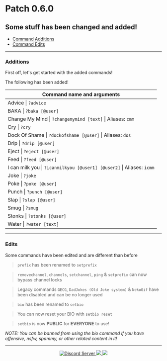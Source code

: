 <h1> Patch 0.6.0

## Some stuff has been changed and added!

- [Command Additions](#Additions)
- [Command Edits](#Edits)
---

### Additions
First off, let's get started with the added commands!

The following has been added!

|Command name and arguments|
|---|
|Advice \| `?advice`|
|BAKA \| `?baka [@user]`| 
|Change My Mind \| `?changemymind [text]` \| Aliases: `cmm`|
|Cry \| `?cry`|
|Dock Of Shame \| `?dockofshame [@user]` \| Aliases: `dos`|
|Drip \| `?drip [@user]`|
|Eject \| `?eject [@user]`|
|Feed \| `?feed [@user]`|
|I can milk you \| `?icanmilkyou [@user1] [@user2]` \| Aliases: `icmm`|
|Joke \| `?joke`|
|Poke \| `?poke [@user]`|
|Punch \| `?punch [@user]`|
|Slap \| `?slap [@user]`|
|Smug  \| `?smug`|
|Stonks \| `?stonks [@user]`|
|Water  \| `?water [text]`|


---
### Edits

Some commands have been edited and are different than before

> `prefix` has been renamed to `setprefix`

> `removechannel`, `channels`, `setchannel`, `ping` & `setprefix` can now bypass channel locks

> Legacy commands `GECG`, `DadJokes (Old Joke system)` & `NekoGif` have been disabled and can be no longer used

> `bio` has been renamed to `setbio`

> You can now reset your BIO with `setbio reset`

> `setbio` is now **PUBLIC** for **EVERYONE** to use! 

*NOTE: You can be banned from using the bio command if you have offensive, nsfw, spammy, or other related content in it!*


---
<div align="center">
    <a href="https://discord.gg/senko">
        <img src="https://discordapp.com/api/guilds/guilds/777251087592718336/widget.png?style=shield" alt="Discord Server">
    </a>
    <a href="https://senkosworld.com/invite">
        <img src="https://img.shields.io/badge/-Invite%20Senko-orange">
    </a>
    <a href="https://github.com/SenkoTheKitsune1/Senko-Issues/issues/new?assignees=&labels=Bug/Error&template=bug-report.md&title=">
        <img src="https://img.shields.io/badge/-Submit%20a%20issue-blue">
    </a>